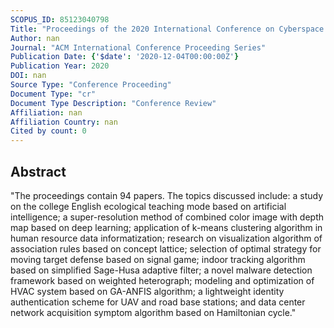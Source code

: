 ```yaml
---
SCOPUS_ID: 85123040798
Title: "Proceedings of the 2020 International Conference on Cyberspace Innovation of Advanced Technologies, CIAT 2020"
Author: nan
Journal: "ACM International Conference Proceeding Series"
Publication Date: {'$date': '2020-12-04T00:00:00Z'}
Publication Year: 2020
DOI: nan
Source Type: "Conference Proceeding"
Document Type: "cr"
Document Type Description: "Conference Review"
Affiliation: nan
Affiliation Country: nan
Cited by count: 0
---
```


## Abstract
"The proceedings contain 94 papers. The topics discussed include: a study on the college English ecological teaching mode based on artificial intelligence; a super-resolution method of combined color image with depth map based on deep learning; application of k-means clustering algorithm in human resource data informatization; research on visualization algorithm of association rules based on concept lattice; selection of optimal strategy for moving target defense based on signal game; indoor tracking algorithm based on simplified Sage-Husa adaptive filter; a novel malware detection framework based on weighted heterograph; modeling and optimization of HVAC system based on GA-ANFIS algorithm; a lightweight identity authentication scheme for UAV and road base stations; and data center network acquisition symptom algorithm based on Hamiltonian cycle."
